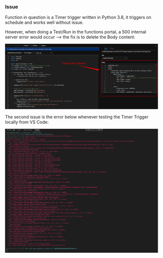### Issue
Function in question is a Timer trigger written in Python 3.8, it triggers on schedule and works well without issue. 

However, when doing a Test/Run in the functions portal, a 500 internal server error would occur --> the fix is to delete the Body content:

![Test Run Fix](https://github.com/Xingyixzhang/Support_Repro/blob/main/ArcGISimportRepro/images/TestRunFix.png)

The second issue is the error below whenever testing the Timer Trigger locally from VS Code:

![Error Message](https://github.com/Xingyixzhang/Support_Repro/blob/main/ArcGISimportRepro/images/ErrorMessage.png)

